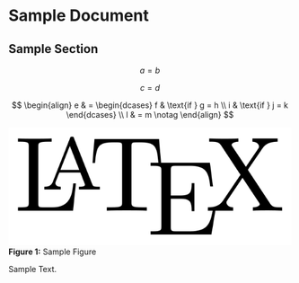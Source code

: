 # Sample Document

## Sample Section

$$
\begin{equation}
a = b  \tag{1}
\end{equation}
$$

$$
\begin{equation*}
c = d
\end{equation*}
$$

$$
\begin{align}
    e & = \begin{dcases}
              f & \text{if } g = h \\
              i & \text{if } j = k
          \end{dcases} \\
    l & = m \notag
\end{align}
$$

![Sample Figure](../images/sample.png)
**Figure 1:** Sample Figure

Sample Text.
